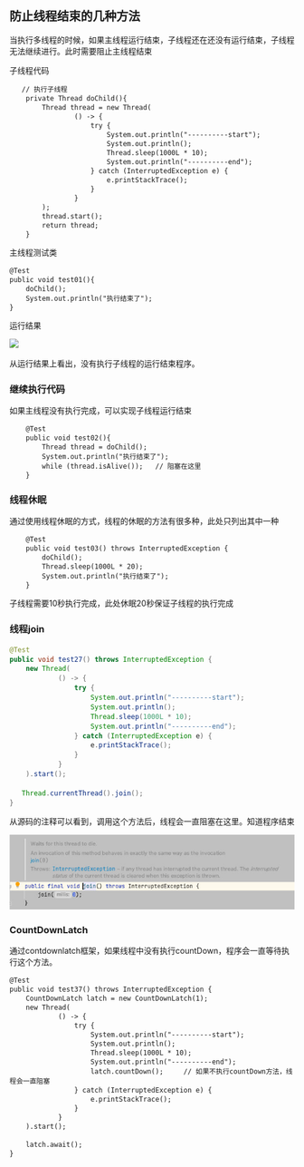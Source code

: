 ## 防止线程结束的几种方法

当执行多线程的时候，如果主线程运行结束，子线程还在还没有运行结束，子线程无法继续进行。此时需要阻止主线程结束

子线程代码

```
   // 执行子线程
    private Thread doChild(){
        Thread thread = new Thread(
                () -> {
                    try {
                        System.out.println("----------start");
                        System.out.println();
                        Thread.sleep(1000L * 10);
                        System.out.println("----------end");
                    } catch (InterruptedException e) {
                        e.printStackTrace();
                    }
                }
        );
        thread.start();
        return thread;
    }
```

主线程测试类

```
@Test
public void test01(){
    doChild();
    System.out.println("执行结束了");
}
```

运行结果

![](https://tva1.sinaimg.cn/large/e6c9d24ely1h1f569gbcej20iu01r749.jpg)

从运行结果上看出，没有执行子线程的运行结束程序。

### 继续执行代码

如果主线程没有执行完成，可以实现子线程运行结束

```
    @Test
    public void test02(){
        Thread thread = doChild();
        System.out.println("执行结束了");
        while (thread.isAlive());   // 阻塞在这里
    }
```

### 线程休眠

通过使用线程休眠的方式，线程的休眠的方法有很多种，此处只列出其中一种


```
    @Test
    public void test03() throws InterruptedException {
        doChild();
        Thread.sleep(1000L * 20);
        System.out.println("执行结束了");
    }
```

子线程需要10秒执行完成，此处休眠20秒保证子线程的执行完成

### 线程join

```Java
@Test
public void test27() throws InterruptedException {
    new Thread(
            () -> {
                try {
                    System.out.println("----------start");
                    System.out.println();
                    Thread.sleep(1000L * 10);
                    System.out.println("----------end");
                } catch (InterruptedException e) {
                    e.printStackTrace();
                }
            }
    ).start();

   Thread.currentThread().join();
}
```

从源码的注释可以看到，调用这个方法后，线程会一直阻塞在这里。知道程序结束

![](large/e6c9d24ely1h1f5lkpvsxj20jm055dg5.jpg)

### CountDownLatch

通过contdownlatch框架，如果线程中没有执行countDown，程序会一直等待执行这个方法。

```
@Test
public void test37() throws InterruptedException {
    CountDownLatch latch = new CountDownLatch(1);
    new Thread(
            () -> {
                try {
                    System.out.println("----------start");
                    System.out.println();
                    Thread.sleep(1000L * 10);
                    System.out.println("----------end");
                    latch.countDown();     // 如果不执行countDown方法，线程会一直阻塞
                } catch (InterruptedException e) {
                    e.printStackTrace();
                }
            }
    ).start();

    latch.await();
}
```
